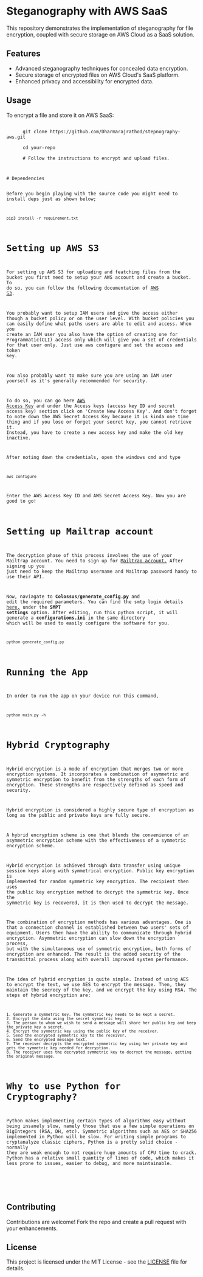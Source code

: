 </head>
<body>
  <div class="container">
    <h1>Steganography with AWS SaaS</h1>
    <p>This repository demonstrates the implementation of steganography for file encryption, coupled with secure storage on AWS Cloud as a SaaS solution.</p>
    <h2>Features</h2>
    <ul>
      <li>Advanced steganography techniques for concealed data encryption.</li>
      <li>Secure storage of encrypted files on AWS Cloud's SaaS platform.</li>
      <li>Enhanced privacy and accessibility for encrypted data.</li>
    </ul>
    <h2>Usage</h2>
    <p>To encrypt a file and store it on AWS SaaS:</p>
    <code>
      git clone https://github.com/Dharmarajrathod/stepnography-aws.git<br>
      cd your-repo<br>
      # Follow the instructions to encrypt and upload files.<br>
      <p># Dependencies

Before you begin playing with the source code you might need to install deps just as shown below;

`pip3 install -r requirement.txt`

# Setting up AWS S3

For setting up AWS S3 for uploading and featching files from the bucket you first need to setup your AWS account and create a bucket.
To do so, you can follow the following documentation of [AWS S3](https://docs.aws.amazon.com/AmazonS3/latest/userguide/creating-bucket.html).

You probably want to setup IAM users and give the access either though a bucket policy or on the user level. With bucket policies you can easily define what paths users are able to edit and access. When you create an IAM user you also have the option of creating one for Programmatic(CLI) access only which will give you a set of credentials for that user only. Just use aws configure and set the access and token key.

You also probably want to make sure you are using an IAM user yourself as it's generally recommended for security.

To do so, you can go here [AWS Access Key](https://console.aws.amazon.com/iam/home#/security_credentials$access_key) and under the Access keys (access key ID and secret access key) section click on 'Create New Access Key'. And don't forget to note down the AWS Secret Access Key because it is kinda one time thing and if you lose or forget your secret key, you cannot retrieve it. Instead, you have to create a new access key and make the old key inactive.

After noting down the credentials, open the windows cmd and type

`aws configure`

Enter the AWS Access Key ID and AWS Secret Access Key. Now you are good to go!

# Setting up Mailtrap account

The decryption phase of this process involves the use of your Mailtrap account.
You need to sign up for [Mailtrap account.](https://mailtrap.io) After signing up you just need to keep the Mailtrap username and Mailtrap password handy to use their API.

Now, naviagate to **Colossus/generate_config.py** and edit the required parameters. You can find the smtp login details [here,](https://mailtrap.io/inboxes) under the **SMPT settings** option. 
After editing, run this python script, it will generate a **configurations.ini** in the same directory which will be used to easily configure the software for you.

 `python generate_config.py`
 
# Running the App
In order to run the app on your device run this command,

`python main.py -h`

# Hybrid Cryptography

Hybrid encryption is a mode of encryption that merges two or more encryption systems. It incorporates a combination of asymmetric and symmetric encryption to benefit from the strengths of each form of encryption. These strengths are respectively defined as speed and security.

Hybrid encryption is considered a highly secure type of encryption as long as the public and private keys are fully secure.

A hybrid encryption scheme is one that blends the convenience of an asymmetric encryption scheme with the effectiveness of a symmetric encryption scheme.

Hybrid encryption is achieved through data transfer using unique session keys along with symmetrical encryption. Public key encryption is implemented for random symmetric key encryption. The recipient then uses the public key encryption method to decrypt the symmetric key. Once the symmetric key is recovered, it is then used to decrypt the message.

The combination of encryption methods has various advantages. One is that a connection channel is established between two users' sets of equipment. Users then have the ability to communicate through hybrid encryption. Asymmetric encryption can slow down the encryption process, but with the simultaneous use of symmetric encryption, both forms of encryption are enhanced. The result is the added security of the transmittal process along with overall improved system performance.


The idea of hybrid encryption is quite simple. Instead of using AES to encrypt the text, we use AES to encrypt the message. Then, they maintain the secrecy of the key, and we encrypt the key using RSA. The steps of hybrid encryption are:


    1. Generate a symmetric key. The symmetric key needs to be kept a secret.
    2. Encrypt the data using the secret symmetric key.
    3. The person to whom we wish to send a message will share her public key and keep the private key a secret.
    4. Encrypt the symmetric key using the public key of the receiver.
    5. Send the encrypted symmetric key to the receiver.
    6. Send the encrypted message text.
    7. The receiver decrypts the encrypted symmetric key using her private key and gets the symmetric key needed for decryption.
    8. The receiver uses the decrypted symmetric key to decrypt the message, getting the original message.


# Why to use Python for Cryptography?

Python makes implementing certain types of algorithms easy without being insanely slow, namely those that use a few simple operations on BigIntegers (RSA, DH, etc).
Symmetric algorithms such as AES or SHA256 implemented in Python will be slow.
For writing simple programs to cryptanalyze classic ciphers, Python is a pretty solid choice - normally they are weak enough to not require huge amounts of CPU time to crack.  Python has a relative small quantity of lines of code, which makes it less prone to issues, easier to debug, and more maintainable.
</p>
    </code>
    <h2>Contributing</h2>
    <p>Contributions are welcome! Fork the repo and create a pull request with your enhancements.</p>
    <h2>License</h2>
    <p>This project is licensed under the MIT License - see the <a href="LICENSE">LICENSE</a> file for details.</p>
  </div>
</body>
</html>
